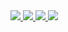 <a href="https://github.com/joeymalvinni">
  <img src="https://github-readme-stats.vercel.app/api?username=joeymalvinni&count_private=true&show_icons=true&line_height=24&bg_color=ffffff&text_color=2a62a2&title_color=1f497a&hide_border=true&icon_color=04264a"></img>
</a>

<a href="https://github.com/joeymalvinni" align="center">
  <img src="https://github-readme-stats.vercel.app/api?username=joeymalvinni&count_private=true&show_icons=true&line_height=24&bg_color=ffffff&text_color=2a62a2&title_color=1f497a&hide_border=false&icon_color=04264a">
</a>

<a href="https://github.com/joeymalvinni/request" align="left">
  <img src="https://github-readme-stats.vercel.app/api/pin/?username=joeymalvinni&repo=request"/>
</a>

<a href="https://github.com/joeymalvinni/webrtc-ip" align="center">
  <img src="https://github-readme-stats.vercel.app/api/pin/?username=joeymalvinni&repo=webrtc-ip"/>
</a>
